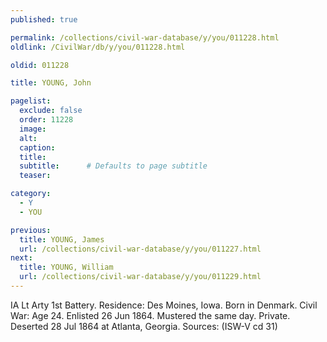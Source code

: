 ```yaml
---
published: true

permalink: /collections/civil-war-database/y/you/011228.html
oldlink: /CivilWar/db/y/you/011228.html

oldid: 011228

title: YOUNG, John

pagelist:
  exclude: false
  order: 11228
  image: 
  alt:
  caption:
  title:
  subtitle:      # Defaults to page subtitle
  teaser:

category: 
  - Y 
  - YOU

previous:
  title: YOUNG, James
  url: /collections/civil-war-database/y/you/011227.html  
next:
  title: YOUNG, William
  url: /collections/civil-war-database/y/you/011229.html   
---
```

IA Lt Arty 1st Battery. Residence: Des Moines, Iowa. Born in Denmark. Civil War: Age 24. Enlisted 26 Jun 1864. Mustered the same day. Private. Deserted 28 Jul 1864 at Atlanta, Georgia. Sources: (ISW-V cd 31)